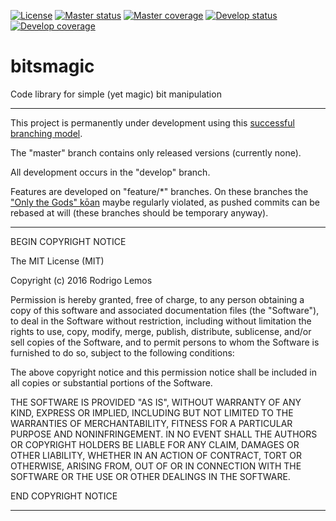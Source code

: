 
[![License][license]][mit license] [![Master status][master status]][travis-ci] [![Master coverage][master coverage]][codecov master]
[![Develop status][develop status]][travis-ci][![Develop coverage][develop coverage]][codecov develop]

# bitsmagic

Code library for simple (yet magic) bit manipulation

--------------------------------------------------------------------------------

This project is permanently under development using this [successful branching
model](http://nvie.com/posts/a-successful-git-branching-model/).

The "master" branch contains only released versions (currently none).

All development occurs in the "develop" branch.

Features are developed on "feature/\*" branches. On these branches the ["Only
the Gods" kōan](http://stevelosh.com/blog/2013/04/git-koans/#only-the-gods)
maybe regularly violated, as pushed commits can be rebased at will (these
branches should be temporary anyway).

[//]: # (assorted links)
[mit license]: http://doge.mit-license.org
[travis-ci]: https://travis-ci.org/rslemos/bitsmagic
[codecov master]: https://codecov.io/gh/rslemos/bitsmagic/branch/master
[codecov develop]: https://codecov.io/gh/rslemos/bitsmagic/branch/develop

[//]: # (badges' images)
[license]: http://img.shields.io/:license-mit-blue.svg?style=plastic

[master status]: https://img.shields.io/travis/rslemos/bitsmagic/develop.svg?style=plastic
[master coverage]: https://img.shields.io/codecov/c/github/rslemos/bitsmagic/master.svg?style=plastic

[develop status]: https://img.shields.io/travis/rslemos/bitsmagic/develop.svg?style=plastic
[develop coverage]: https://img.shields.io/codecov/c/github/rslemos/bitsmagic/develop.svg?style=plastic

--------------------------------------------------------------------------------
  BEGIN COPYRIGHT NOTICE
   
  The MIT License (MIT)
  
  Copyright (c) 2016 Rodrigo Lemos
  
  Permission is hereby granted, free of charge, to any person obtaining a copy
  of this software and associated documentation files (the "Software"), to deal
  in the Software without restriction, including without limitation the rights
  to use, copy, modify, merge, publish, distribute, sublicense, and/or sell
  copies of the Software, and to permit persons to whom the Software is
  furnished to do so, subject to the following conditions:
  
  The above copyright notice and this permission notice shall be included in all
  copies or substantial portions of the Software.
  
  THE SOFTWARE IS PROVIDED "AS IS", WITHOUT WARRANTY OF ANY KIND, EXPRESS OR
  IMPLIED, INCLUDING BUT NOT LIMITED TO THE WARRANTIES OF MERCHANTABILITY,
  FITNESS FOR A PARTICULAR PURPOSE AND NONINFRINGEMENT. IN NO EVENT SHALL THE
  AUTHORS OR COPYRIGHT HOLDERS BE LIABLE FOR ANY CLAIM, DAMAGES OR OTHER
  LIABILITY, WHETHER IN AN ACTION OF CONTRACT, TORT OR OTHERWISE, ARISING FROM,
  OUT OF OR IN CONNECTION WITH THE SOFTWARE OR THE USE OR OTHER DEALINGS IN THE
  SOFTWARE.
  
  END COPYRIGHT NOTICE

--------------------------------------------------------------------------------
